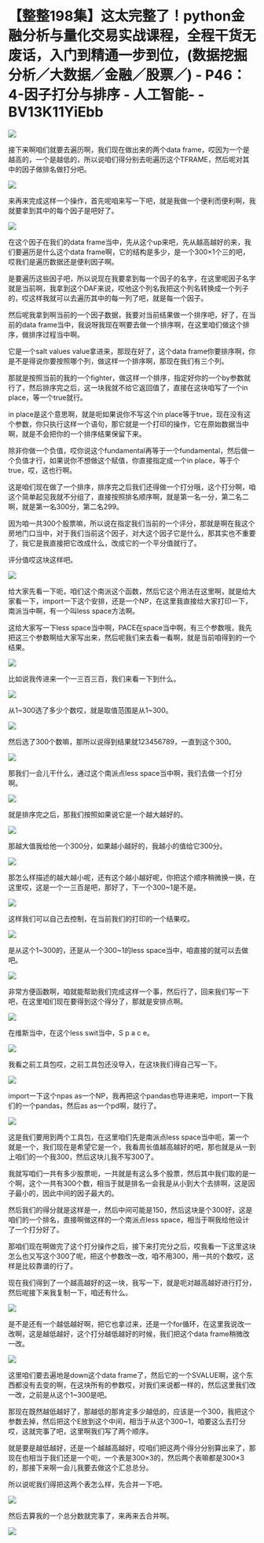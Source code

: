 # 【整整198集】这太完整了！python金融分析与量化交易实战课程，全程干货无废话，入门到精通一步到位，(数据挖掘分析／大数据／金融／股票／) - P46：4-因子打分与排序 - 人工智能- - BV13K11YiEbb

![](img/2606b1a40e390daa21a5af4494205fdd_0.png)

接下来啊咱们就要去遍历啊，我们现在做出来的两个data frame，哎因为一个是越高的，一个是越低的，所以说咱们得分别去呃遍历这个TFRAME，然后呢对其中的因子做排名做打分吧。



![](img/2606b1a40e390daa21a5af4494205fdd_2.png)

来再来完成这样一个操作，首先呢咱来写一下吧，就是我做一个便利而便利啊，我就要拿到其中的每个因子是吧好了。



![](img/2606b1a40e390daa21a5af4494205fdd_4.png)

在这个因子在我们的data frame当中，先从这个up来吧，先从越高越好的来，我们要遍历是什么这个data frame啊，它的结构是多少，是一个300×1个三的吧，哎我们是遍历数据还是便利因子啊。

是要遍历这些因子吧，所以说现在我要拿到每一个因子的名字，在这里呢因子名字就是当前啊，我拿到这个DAF来说，哎他这个列名我把这个列名转换成一个列子的，哎这样我就可以去遍历其中的每一列了吧，就是每一个因子。

然后呢我拿到啊当前的一个因子数据，我要对当前结果做一个排序吧，好了，在当前的data frame当中，我说呀我现在啊要去做一个排序啊，在这里咱们做这个排序，做排序过程当中啊。

它是一个salt values value拿进来，那现在好了，这个data frame你要排序啊，你是不是得说你要按照哪个列，做这样一个排序啊，那现在我们有三个列。

那就是按照当前的我的一个fighter，做这样一个排序，指定好你的一个by参数就行了，然后排序完之后，这一块我就不给它返回值了，直接在这块咱写了一个in place，等一个true就行。

in place是这个意思啊，就是呃如果说你不写这个in place等于true，现在没有这个参数，你只执行这样一个语句，那它就是一个打印的操作，它在原始数据当中啊，就是不会把你的一个排序结果保留下来。

除非你做一个负值，哎你说这个fundamental再等于一个fundamental，然后做一个负值才行，如果说你不想做这个赋值，你直接指定成一个in place，等于个true，哎，这也行啊。

这是咱们现在做了一个排序，排序完之后我们还得做一个打分哦，这个打分啊，咱这个简单起见我就不分组了，直接按照排名顺序啊，就是第一名一分，第二名二啊，就是第一名300分，第二名299。

因为咱一共300个股票嘛，所以说在指定我们当前的一个评分，那就是啊在我这个房地门口当中，对于我们当前这个因子，对大这个因子它是什么，那其实也不重要了，我它是我直接把它改成什么，改成它的一个平分值就行了。

评分值哎这块这样吧。

![](img/2606b1a40e390daa21a5af4494205fdd_6.png)

给大家先看一下呃，咱们这个南派这个函数，然后它这个用法在这里啊，就是给大家看一下，import一下这个安排，还是一个NP，在这里我直接给大家打印一下，南派当中啊，有一个叫less space方法啊。

这给大家写一下less space当中啊，PACE在space当中啊，有三个参数哦，我先把这三个参数啊给大家写出来，然后呢我们来去看一看啊，就是当前咱得到的一个结果。



![](img/2606b1a40e390daa21a5af4494205fdd_8.png)

比如说我传进来一个一三百三百，我们来看一下到什么。

![](img/2606b1a40e390daa21a5af4494205fdd_10.png)

从1~300选了多少个数哎，就是取值范围是从1~300。

![](img/2606b1a40e390daa21a5af4494205fdd_12.png)

然后选了300个数嘛，那所以说得到结果就123456789，一直到这个300。

![](img/2606b1a40e390daa21a5af4494205fdd_14.png)

那我们一会儿干什么，通过这个南派点less space当中啊，我们去做一个打分啊。

![](img/2606b1a40e390daa21a5af4494205fdd_16.png)

就是排序完之后，那我们按照如果说它是一个越大越好的。

![](img/2606b1a40e390daa21a5af4494205fdd_18.png)

那越大值我给他一个300分，如果越小越好的，我越小的值给它300分。

![](img/2606b1a40e390daa21a5af4494205fdd_20.png)

那怎么样描述的越大越小呢，还有这个越小越好呢，你把这个顺序稍微换一换，在这里哎，这是一个一三百是吧，那好了，下一个300~1是不是。



![](img/2606b1a40e390daa21a5af4494205fdd_22.png)

这样我们可以自己去控制，在当前我们的打印的一个结果哎。

![](img/2606b1a40e390daa21a5af4494205fdd_24.png)

是从这个1~300的，还是从一个300~1的less space当中，咱直接的就可以去做吧。

![](img/2606b1a40e390daa21a5af4494205fdd_26.png)

非常方便函数啊，咱就能帮助我们完成这样一个事，然后行了，回来我们写一下吧，在这里咱们现在要得到这个得分了，那就是安排点啊。



![](img/2606b1a40e390daa21a5af4494205fdd_28.png)

在维斯当中，在这个less swit当中，S p a c e。

![](img/2606b1a40e390daa21a5af4494205fdd_30.png)

我看之前工具包哎，之前工具包还没导入，在这块我们得自己写一下。

![](img/2606b1a40e390daa21a5af4494205fdd_32.png)

import一下这个npas as一个NP，我再把这个pandas也导进来吧，import一下我们的一个pandas，然后as as一个pd啊，就行了。



![](img/2606b1a40e390daa21a5af4494205fdd_34.png)

这是我们要用到两个工具包，在这里咱们先是南派点less space当中呃，第一个就是一个，我们现在是希望它是一个，我看周长值越高越好的吧，那也就是从一到上咱们的一个我300，然后这块儿我不写300了。

我就写咱们一共有多少股票呃，一共就是有这么多个股票，然后其中我们取的是一个啊，这个一共有300个数，相当于就是排名一会我是从小到大个去排啊，这是因子最小的，因此中间的因子最大的。

然后我们的得分就是这样是一，然后中间可能是150，然后这块是个300好，这是咱们的一个排名，直接啊做这样的一个南派点less space，相当于啊我给他设计了一个打分好了。

那咱们现在啊做完了这个打分操作之后，接下来打完分之后，哎我看一下这里这块怎么也又写这个300了呢，把这个参数改一改，咱不用300，用一共的个数哎，这样是比较靠谱的行了。

现在我们得到了一个越高越好的这一块，我写一下，就是呃对越高越好进行打分，然后呢接下来我复制一下，咱还有什么。



![](img/2606b1a40e390daa21a5af4494205fdd_36.png)

是不是还有一个越低越好啊，把它也拿过来，还是一个for循环，在这里我说改一改啊，这是越低越好，这个打分越低越好的时候，我们把这个data frame稍微改一改。



![](img/2606b1a40e390daa21a5af4494205fdd_38.png)

这里咱们要去遍地是down这个data frame了，然后它的一个SVALUE啊，这个东西都没有去变的啊，在这块所有的参数哎，对我们来说都一样的，然后这里我们改一改，之前是从这个1~300是吧。

那现在既然越低越好了，那越低的那肯定多少越低的，应该是一个300，我把这个参数去掉，然后把这个E放到这个中间，相当于从这个300~1，咱要这么去打分哎，这就完事了吧，这里啊我们写了两个顺序。

就是要是越低越好，还是一个越越高越好，哎咱们把这两个得分分别算出来了，那现在也相当于我们还是一个呃，一个表是300×3的，然后两个表嘛都是300×3的，那接下来啊一会儿我要去做这个汇总总分。

所以说呢我们得把这两个表怎么样，先合并一下吧。

![](img/2606b1a40e390daa21a5af4494205fdd_40.png)

然后去算我的一个总分数就完事了，来再来去合并啊。

![](img/2606b1a40e390daa21a5af4494205fdd_42.png)